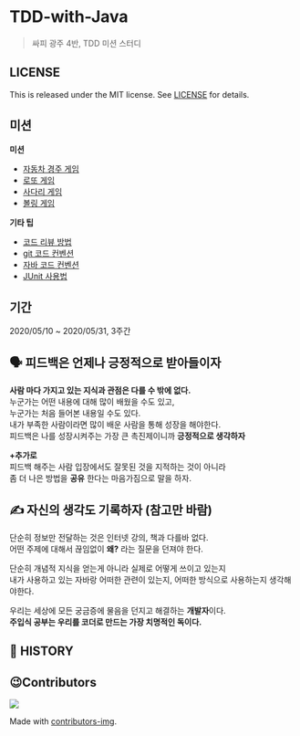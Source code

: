 # TDD-with-Java   
> 싸피 광주 4반, TDD 미션 스터디      

## LICENSE
This is released under the MIT license. See [LICENSE](https://github.com/SSAFY5thGwangJu4C/TDD-with-Java/blob/main/LICENSE) for details.

## 미션
  
**미션**
* [자동차 경주 게임]()
* [로또 게임]()
* [사다리 게임]()
* [볼링 게임]()
  
**기타 팁** 
* [코드 리뷰 방법]()    
* [git 코드 컨벤션](https://github.com/SSAFY5thGwangJu4C/TDD-with-Java/blob/main/GIT_CONVENTION.md)    
* [자바 코드 컨벤션](https://github.com/kwj1270/TIL_JAVA/blob/master/00%20JAVA%20%EC%BD%94%EB%93%9C%20%EC%BB%A8%EB%B2%A4%EC%85%98.md)  
* [JUnit 사용법](https://github.com/springframework-sprout/THE_JAVA_TEST/tree/main/JUnit)  

## 기간     
2020/05/10 ~ 2020/05/31, 3주간        
                 
## 🗣 피드백은 언제나 긍정적으로 받아들이자       
**사람 마다 가지고 있는 지식과 관점은 다를 수 밖에 없다.**       
누군가는 어떤 내용에 대해 많이 배웠을 수도 있고,              
누군가는 처음 들어본 내용일 수도 있다.             
내가 부족한 사람이라면 많이 배운 사람을 통해 성장을 해야한다.      
피드백은 나를 성장시켜주는 가장 큰 촉진제이니까 **긍정적으로 생각하자**            
            
**+추가로**      
피드백 해주는 사람 입장에서도 잘못된 것을 지적하는 것이 아니라      
좀 더 나은 방법을 **공유** 한다는 마음가짐으로 말을 하자.    
                
## ✍️ 자신의 생각도 기록하자 (참고만 바람)           
             
단순히 정보만 전달하는 것은 인터넷 강의, 책과 다를바 없다.        
어떤 주제에 대해서 끊임없이 **왜?** 라는 질문을 던져야 한다.       
              
단순히 개념적 지식을 얻는게 아니라 실제로 어떻게 쓰이고 있는지           
내가 사용하고 있는 자바랑 어떠한 관련이 있는지, 어떠한 방식으로 사용하는지 생각해야한다.          
                   
우리는 세상에 모든 궁금증에 물음을 던지고 해결하는 **개발자**이다.                           
**주입식 공부는 우리를 코더로 만드는 가장 치명적인 독이다.**        

## 📖 HISTORY

## 😉Contributors

<a href="https://github.com/SSAFY-5th-GwanJu-4C/TDD-with-Java/graphs/contributors">
  <img src="https://contrib.rocks/image?repo=SSAFY-5th-GwanJu-4C/TDD-with-Java" />
</a>

Made with [contributors-img](https://contrib.rocks).
